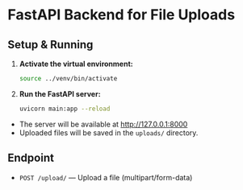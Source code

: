 # FastAPI Backend for File Uploads

## Setup & Running

1. **Activate the virtual environment:**

   ```sh
   source ../venv/bin/activate
   ```

2. **Run the FastAPI server:**

   ```sh
   uvicorn main:app --reload
   ```

- The server will be available at http://127.0.0.1:8000
- Uploaded files will be saved in the `uploads/` directory.

## Endpoint

- `POST /upload/` — Upload a file (multipart/form-data) 